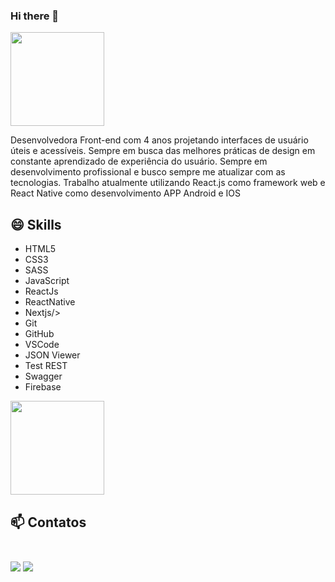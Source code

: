 ### Hi there 👋

<img src="https://media2.giphy.com/media/LIWbF8XJWhuTFmGMGm/giphy_s.gif" heigh="150" width="150">

Desenvolvedora Front-end com 4 anos projetando interfaces de usuário úteis e
acessíveis. Sempre em busca das melhores práticas de design em constante aprendizado de
experiência do usuário.
Sempre em desenvolvimento profissional e busco sempre me atualizar com as
tecnologias.
Trabalho atualmente utilizando React.js como framework web e React Native como
desenvolvimento APP Android e IOS

## 😄 Skills

<ul>
  <li>HTML5</li>
  <li>CSS3</li>
  <li>SASS</li>
  <li>JavaScript</li>
  <li>ReactJs</li>
  <li>ReactNative</li>
  <li>Nextjs/>
  <li>Git</li>
  <li>GitHub</li>
  <li>VSCode</li>
  <li>JSON Viewer</li>
  <li>Test REST</li>
  <li>Swagger</li>
  <li>Firebase</li>
</ul>

<img src="https://media4.giphy.com/media/Pm4HpXI62FxF4jfM60/giphy_s.gif" heigh="150" width="150">

 ## 📫 Contatos <br><br>

 [<img src="https://img.shields.io/badge/medium-%2312100E.svg?&style=for-the-badge&logo=medium&logoColor=white" />](https://devmarilia-frontend.medium.com/)  [<img src="https://img.shields.io/badge/linkedin-%230077B5.svg?&style=for-the-badge&logo=linkedin&logoColor=white" />](https://www.linkedin.com/in/gabriel-marques-557032144/)
